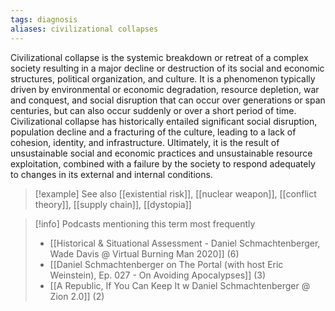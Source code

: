 ```yaml
---
tags: diagnosis
aliases: civilizational collapses
---
```


Civilizational collapse is the systemic breakdown or retreat of a complex society resulting in a major decline or destruction of its social and economic structures, political organization, and culture. It is a phenomenon typically driven by environmental or economic degradation, resource depletion, war and conquest, and social disruption that can occur over generations or span centuries, but can also occur suddenly or over a short period of time. Civilizational collapse has historically entailed significant social disruption, population decline and a fracturing of the culture, leading to a lack of cohesion, identity, and infrastructure. Ultimately, it is the result of unsustainable social and economic practices and unsustainable resource exploitation, combined with a failure by the society to respond adequately to changes in its external and internal conditions.

> [!example] See also
> [[existential risk]], [[nuclear weapon]], [[conflict theory]], [[supply chain]], [[dystopia]]

> [!info] Podcasts mentioning this term most frequently
> * [[Historical & Situational Assessment - Daniel Schmachtenberger, Wade Davis @ Virtual Burning Man 2020]] (6)
> * [[Daniel Schmachtenberger on The Portal (with host Eric Weinstein), Ep. 027 - On Avoiding Apocalypses]] (3)
> * [[A Republic, If You Can Keep It w  Daniel Schmachtenberger @ Zion 2.0]] (2)